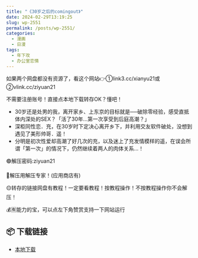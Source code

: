 ```yaml
---
title: "《30岁之后的comingout》"
date: 2024-02-29T13:19:25
slug: wp-2551
permalink: /posts/wp-2551/
categories:
  - 漫画
  - 日漫
tags:
  - 年下攻
  - 办公室恋情
---
```


如果两个网盘都没有资源了，看这个网站👉①link3.cc/xianyu21或②vlink.cc/ziyuan21

不需要注册账号！直接点本地下载转存OK？懂吧！

*   30岁还是处男的我，离开家乡、上东京的目标就是──破除零经验，感受直抵体内深处的SEX？「活了30年…第一次享受到后庭高潮？」
*   深柜同性恋．充，在30岁时下定决心离开乡下，并利用交友软件破处，没想到遇见了美形帅哥．遥！
*   分明是初次性爱却高潮了好几次的充，以及迷上了充发情模样的遥，在误会所谓「第一次」的情况下，仍然继续着两人的肉体关系…！

🟢解压密码:ziyuan21

🔵解压用解压专家！(应用商店有)

🟡转存的链接网盘有教程！一定要看教程！按教程操作！不按教程操作你不会解压！

💰🈶能力的宝，可以点左下角赞赏支持一下网站运行

## 📦 下载链接
- [本地下载](https://blziyuan21.com/pay-download/2551?key=427ea091b9&down_id=0)

